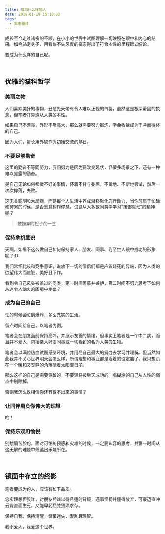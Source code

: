 ```yaml
---
title: 成为什么样的人
date: 2019-01-19 15:10:03
tags:
  - 海市蜃楼
---
```


成长至今走过诸多的不顺，在小小的世界中试图理解一切映照在眼中和内心的结果。如今站定身子，用看似不失风度的姿态得出了符合本性的里程碑式结论。

要成为什么样的自己呢。

<br />

## 优雅的猫科哲学

### 美丽之物

人们喜欢美好的事物，丑陋先天带有令人难以正视的气氛，虽然这是根深蒂固的执念，但笔者打算遵从人类的本性。

如果自己不漂亮，外形不够高大，那么就需要努力锻炼，学会收拾成为干净而得体的自己。

因为人们，擅长用外貌作为初始交流的基石。

### 不要足够勤奋

这里的勤奋不等同努力，我们努力是因为要改变现状，但很多场景之下，还有一种难以显露的勤奋。

是自己无论如何都做不好的事情，怀着不甘与委屈，不断地、不断地尝试，然后一次次摔落，失败。

这无关聪明和大局观，而是每个人生活中养成潜移默化的行动力，当你习惯于忙碌和劳累的时候，是否愿意稍作停息，试试从大多数同类中学习“按部就班”的精神呢？

> 被嫌弃的松子的一生

### 保持危机意识

天啊，如果不这么做自己如何保持家人、朋友、同事、乃至世人眼中成功的形象呢？:D

我们常怀比较和竞争意识，说放下一切的僧侣们都是应该烧死的异端，因为人类的欲望伟大而肮脏，美好且下作。

看到令自己风头被盖过的同类，第一时间羡慕并嫉妒，第二时间不努力思考下如何从这令人恼火的困境中走出？

### 成为自己的自己

忙的时候会忙到爆炸，多么充实的生活。

留点时间给自己，以笔者为例。

笔者会在朋友面前保持高冷，并展示友善的情绪，但事实上笔者是一个中二病，而且并不爱人，包括亲人好友同事或一切看到的名为人类的生物。

笔者会以满腔热血试图感染环境，并用尽自己最大的努力去学习并理解。但当然如此我并不关心世界明天会怎么样，所谓理想和事业都是活着的设定罢了，我只想趴在一个暖和又安静的角落晒着太阳混日子。

那么这样的自己是需要保留的，不要轻易被后天成功的一塌糊涂的自己从人性的弱点中剔除掉。

否则我怎么敢相信你还有做不出来的事情？

### 让同伴肩负你伟大的理想

哈！

### 保持乐观和愉悦

别愁眉苦脸的，面对可怕的预感和灾难的时候，一定要从容的思考，并第一时间从这无解的难题中筛选出乐趣所在。

<br />

## 镜面中存立的终影

笔者要成为的人，应该有如下品质。

忠实理想但狡诈，对朋友坦诚以待且适时背叛，遇事坚韧并懂得放弃，可豪迈直冲云霄直面生死，又能卑躬屈膝猥琐求存。

保持自我，保持清醒，慵懒迷失，混乱且理智。

我不爱人，我爱这个世界。

